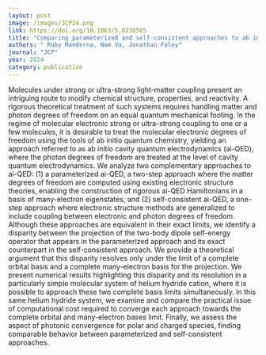 ```yaml
---
layout: post
image: /images/JCP24.png
link: https://doi.org/10.1063/5.0230565 
title: "Comparing parameterized and self-consistent approaches to ab initio cavity quantum electrodynamics for electronic strong coupling" 
authors: " Ruby Manderna, Nam Vu, Jonathan Foley"
journal: "JCP"
year: 2024
category: publication
---
```

Molecules under strong or ultra-strong light-matter coupling present an intriguing route to modify chemical structure, properties, and reactivity. A rigorous theoretical treatment of such systems requires handling matter and photon degrees of freedom on an equal quantum mechanical footing. In the regime of molecular electronic strong or ultra-strong coupling to one or a few molecules, it is desirable to treat the molecular electronic degrees of freedom using the tools of ab initio quantum chemistry, yielding an approach referred to as ab initio cavity quantum electrodynamics (ai-QED), where the photon degrees of freedom are treated at the level of cavity quantum electrodynamics. We analyze two complementary approaches to ai-QED: (1) a parameterized ai-QED, a two-step approach where the matter degrees of freedom are computed using existing electronic structure theories, enabling the construction of rigorous ai-QED Hamiltonians in a basis of many-electron eigenstates, and (2) self-consistent ai-QED, a one-step approach where electronic structure methods are generalized to include coupling between electronic and photon degrees of freedom. Although these approaches are equivalent in their exact limits, we identify a disparity between the projection of the two-body dipole self-energy operator that appears in the parameterized approach and its exact counterpart in the self-consistent approach. We provide a theoretical argument that this disparity resolves only under the limit of a complete orbital basis and a complete many-electron basis for the projection. We present numerical results highlighting this disparity and its resolution in a particularly simple molecular system of helium hydride cation, where it is possible to approach these two complete basis limits simultaneously. In this same helium hydride system, we examine and compare the practical issue of computational cost required to converge each approach towards the complete orbital and many-electron bases limit. Finally, we assess the aspect of photonic convergence for polar and charged species, finding comparable behavior between parameterized and self-consistent approaches.